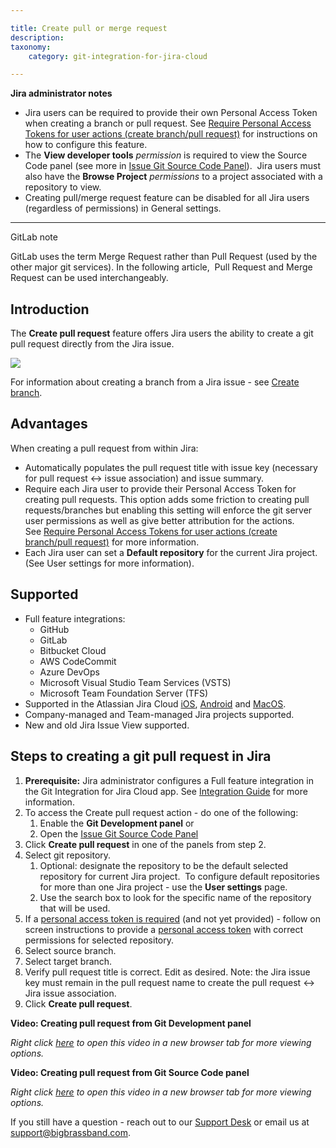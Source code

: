 ```yaml
---

title: Create pull or merge request
description:
taxonomy:
    category: git-integration-for-jira-cloud

---
```



**Jira administrator notes**

*   Jira users can be required to provide their own Personal Access Token when creating a branch or pull request. See [Require Personal Access Tokens for user actions (create branch/pull request)](/git-integration-for-jira-cloud/require-personal-access-tokens-for-user-actions-create-branch-pull-request-gij-cloud) for instructions on how to configure this feature.
*   The **View developer tools** _permission_ is required to view the Source Code panel (see more in [Issue Git Source Code Panel](/git-integration-for-jira-cloud/issue-git-source-code-panel-gij-cloud)).  Jira users must also have the **Browse Project** _permissions_ to a project associated with a repository to view.
*   Creating pull/merge request feature can be disabled for all Jira users (regardless of permissions) in General settings.



* * *



GitLab note

GitLab uses the term Merge Request rather than Pull Request (used by the other major git services). In the following article,  Pull Request and Merge Request can be used interchangeably. 



## **Introduction**

The **Create pull request** feature offers Jira users the ability to create a git pull request directly from the Jira issue.

![](https://bigbrassband.atlassian.net/wiki/download/thumbnails/733315235/create-pull-request.png?version=2&modificationDate=1599320965937&cacheVersion=1&api=v2&width=933&height=349)

For information about creating a branch from a Jira issue - see [Create branch](/git-integration-for-jira-cloud/create-branch-gij-cloud).

## **Advantages**

When creating a pull request from within Jira: 

*   Automatically populates the pull request title with issue key (necessary for pull request ↔ issue association) and issue summary.
*   Require each Jira user to provide their Personal Access Token for creating pull requests. This option adds some friction to creating pull requests/branches but enabling this setting will enforce the git server user permissions as well as give better attribution for the actions. See [Require Personal Access Tokens for user actions (create branch/pull request)](/git-integration-for-jira-cloud/require-personal-access-tokens-for-user-actions-create-branch-pull-request-gij-cloud) for more information.
*   Each Jira user can set a **Default repository** for the current Jira project. (See User settings for more information).



## **Supported**

*   Full feature integrations:
    *   GitHub
    *   GitLab
    *   Bitbucket Cloud
    *   AWS CodeCommit
    *   Azure DevOps
    *   Microsoft Visual Studio Team Services (VSTS)
    *   Microsoft Team Foundation Server (TFS)
*   Supported in the Atlassian Jira Cloud [iOS](https://www.atlassian.com/software/jira/mobile-app), [Android](https://www.atlassian.com/software/jira/mobile-app) and [MacOS](https://www.atlassian.com/software/jira/mac).
*   Company-managed and Team-managed Jira projects supported.
*   New and old Jira Issue View supported.



## **Steps to creating a git pull request in Jira**

1.  **Prerequisite:** Jira administrator configures a Full feature integration in the Git Integration for Jira Cloud app. See [Integration Guide](/git-integration-for-jira-cloud/integration-guide-gij-cloud) for more information.
2.  To access the Create pull request action - do one of the following:
    1.  Enable the **Git Development panel** or
    2.  Open the [Issue Git Source Code Panel](/git-integration-for-jira-cloud/issue-git-source-code-panel-gij-cloud)
3.  Click **Create pull request** in one of the panels from step 2.
4.  Select git repository.
    1.  Optional: designate the repository to be the default selected repository for current Jira project.  To configure default repositories for more than one Jira project - use the **User settings** page.
    2.  Use the search box to look for the specific name of the repository that will be used.
5.  If a [personal access token is required](/git-integration-for-jira-cloud/require-personal-access-tokens-for-user-actions-create-branch-pull-request-gij-cloud) (and not yet provided) - follow on screen instructions to provide a [personal access token](/git-integration-for-jira-cloud/creating-personal-access-tokens-gij-cloud) with correct permissions for selected repository.
6.  Select source branch.
7.  Select target branch.
8.  Verify pull request title is correct. Edit as desired. Note: the Jira issue key must remain in the pull request name to create the pull request ↔ Jira issue association.
9.  Click **Create pull request**.



**Video: **Creating pull request from** Git Development panel**



_Right click_ [_here_](https://bigbrassband.wistia.com/medias/rsccl5wxps) _to open this video in a new browser tab for more viewing options._



**Video: Creating pull request from Git Source Code panel**



_Right click_ [_here_](https://bigbrassband.wistia.com/medias/zbjshija1o) _to open this video in a new browser tab for more viewing options._





If you still have a question - reach out to our [Support Desk](https://bigbrassband.atlassian.net/servicedesk/customer/portals) or email us at [support@bigbrassband.com](mailto:support@bigbrassband.com).